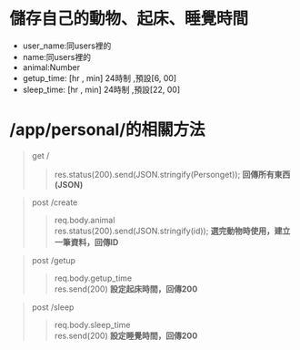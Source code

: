 # 儲存自己的動物、起床、睡覺時間

  * user_name:同users裡的
  * name:同users裡的
  * animal:Number
  * getup_time: [hr , min] 24時制 ,預設[6, 00]
  * sleep_time: [hr , min] 24時制 ,預設[22, 00]

# /app/personal/的相關方法

> get /
>>   
>> res.status(200).send(JSON.stringify(Personget));
**回傳所有東西(JSON)**

> post /create
>> req.body.animal  
>> res.status(200).send(JSON.stringify(id));
**選完動物時使用，建立一筆資料，回傳ID**

> post /getup
>> req.body.getup_time  
>> res.send(200)
**設定起床時間，回傳200**

> post /sleep
>> req.body.sleep_time  
>> res.send(200)
**設定睡覺時間，回傳200**

  
